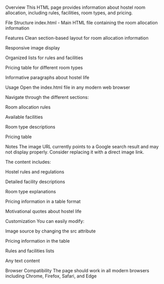 Overview
This HTML page provides information about hostel room allocation, including rules, facilities, room types, and pricing.

File Structure
index.html - Main HTML file containing the room allocation information

Features
Clean section-based layout for room allocation information

Responsive image display

Organized lists for rules and facilities

Pricing table for different room types

Informative paragraphs about hostel life

Usage
Open the index.html file in any modern web browser

Navigate through the different sections:

Room allocation rules

Available facilities

Room type descriptions

Pricing table

Notes
The image URL currently points to a Google search result and may not display properly. Consider replacing it with a direct image link.

The content includes:

Hostel rules and regulations

Detailed facility descriptions

Room type explanations

Pricing information in a table format

Motivational quotes about hostel life

Customization
You can easily modify:

Image source by changing the src attribute

Pricing information in the table

Rules and facilities lists

Any text content

Browser Compatibility
The page should work in all modern browsers including Chrome, Firefox, Safari, and Edge

